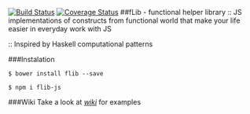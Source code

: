 [![Build Status](https://travis-ci.org/vodich/flib.svg?branch=master)](https://travis-ci.org/vodich/flib) [![Coverage Status](https://coveralls.io/repos/github/vodich/flib/badge.svg?branch=develop)](https://coveralls.io/github/vodich/flib?branch=develop)
##fLib - functional helper library
:: JS implementations of constructs from functional world that make your life easier in everyday work with JS

:: Inspired by Haskell computational patterns

###Instalation
```
$ bower install flib --save

$ npm i flib-js
```
###Wiki
Take a look at *[wiki](https://github.com/vodich/flib/wiki "wiki")* for examples
